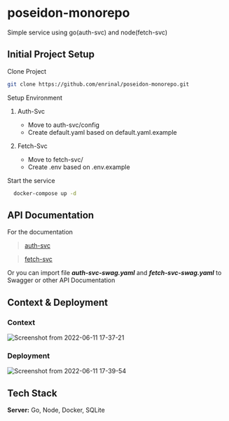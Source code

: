 # poseidon-monorepo

Simple service using go(auth-svc) and node(fetch-svc)

## Initial Project Setup

Clone Project

```bash
git clone https://github.com/enrinal/poseidon-monorepo.git
```

Setup Environment

1. Auth-Svc

   - Move to auth-svc/config
   - Create default.yaml based on default.yaml.example

2. Fetch-Svc
   - Move to fetch-svc/
   - Create .env based on .env.example

Start the service

```bash
  docker-compose up -d
```

## API Documentation

For the documentation

> [auth-svc](https://github.com/enrinal/poseidon-monorepo/blob/main/auth-svc-swag.md)

> [fetch-svc](https://github.com/enrinal/poseidon-monorepo/blob/main/fetch-svc-swag.md)

Or you can import file **_auth-svc-swag.yaml_** and **_fetch-svc-swag.yaml_** to Swagger or other API Documentation

## Context & Deployment

### Context
![Screenshot from 2022-06-11 17-37-21](https://user-images.githubusercontent.com/25796956/173184364-174a76d3-1083-4e03-9698-bd8820f7e302.png)


### Deployment
![Screenshot from 2022-06-11 17-39-54](https://user-images.githubusercontent.com/25796956/173184378-02c6087c-977f-4df7-9efb-22ec3953540c.png)


## Tech Stack

**Server:** Go, Node, Docker, SQLite

